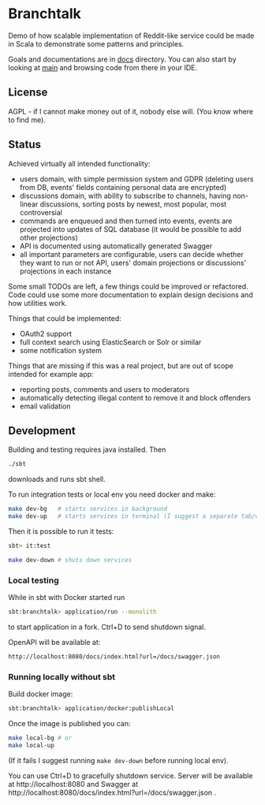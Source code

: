 # Branchtalk

Demo of how scalable implementation of Reddit-like service could be made
in Scala to demonstrate some patterns and principles.

Goals and documentations are in [docs](docs/0_index.md) directory. You can also
start by looking at [main](modules/app/src/main/scala/io/branchtalk/Main.scala)
and browsing code from there in your IDE.

## License

AGPL - if I cannot make money out of it, nobody else will.
(You know where to find me).

## Status

Achieved virtually all intended functionality:

 * users domain, with simple permission system and GDPR (deleting users from
   DB, events' fields containing personal data are encrypted)
 * discussions domain, with ability to subscribe to channels, having non-linear
   discussions, sorting posts by newest, most popular, most controversial
 * commands are enqueued and then turned into events, events are projected into
   updates of SQL database (it would be possible to add other projections)
 * API is documented using automatically generated Swagger
 * all important parameters are configurable, users can decide whether they
   want to run or not API, users' domain projections or discussions'
   projections in each instance

Some small TODOs are left, a few things could be improved or refactored. Code
could use some more documentation to explain design decisions and how utilities
work.

Things that could be implemented:

 * OAuth2 support
 * full context search using ElasticSearch or Solr or similar
 * some notification system

Things that are missing if this was a real project, but are out of scope
intended for example app:

 * reporting posts, comments and users to moderators
 * automatically detecting illegal content to remove it and block offenders
 * email validation

## Development

Building and testing requires java installed. Then

```bash
./sbt
```

downloads and runs sbt shell.

To run integration tests or local env you need docker and make:

```bash
make dev-bg   # starts services in background
make dev-up   # starts services in terminal (I suggest a separate tab/window)
```

Then it is possible to run it tests:

```bash
sbt> it:test
```

```bash
make dev-down # shuts down services
```

### Local testing

While in sbt with Docker started run
```bash
sbt:branchtalk> application/run --monolith
```
to start application in a fork. Ctrl+D to send shutdown signal.

OpenAPI will be available at:
```bash
http://localhost:8080/docs/index.html?url=/docs/swagger.json
```

### Running locally without sbt

Build docker image:
```bash
sbt:branchtalk> application/docker:publishLocal
```

Once the image is published you can:
```bash
make local-bg # or
make local-up
```
(If it fails I suggest running `make dev-down` before running local env).

You can use Ctrl+D to gracefully shutdown service. Server will be available at
http://localhost:8080 and Swagger at
http://localhost:8080/docs/index.html?url=/docs/swagger.json .
